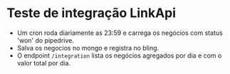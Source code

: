 # Teste de integração LinkApi

- Um cron roda diariamente as 23:59 e carrega os negócios com status 'won' do pipedrive.
- Salva os negocios no mongo e registra no bling.
- O endpoint `/integration` lista os negócios agregados por dia e com o valor total por dia.
